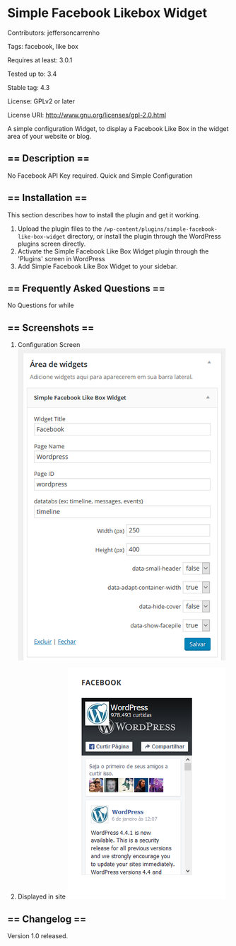 # Simple Facebook Likebox Widget

Contributors: jeffersoncarrenho

Tags: facebook, like box

Requires at least: 3.0.1

Tested up to: 3.4

Stable tag: 4.3

License: GPLv2 or later

License URI: http://www.gnu.org/licenses/gpl-2.0.html

A simple configuration Widget, to display a Facebook Like Box in the widget area of your website or blog.

## == Description ==

No Facebook API Key required. Quick and Simple Configuration

## == Installation ==

This section describes how to install the plugin and get it working.

1. Upload the plugin files to the `/wp-content/plugins/simple-facebook-like-box-widget` directory, or install the plugin through the WordPress plugins screen directly.
2. Activate the Simple Facebook Like Box Widget plugin through the 'Plugins' screen in WordPress
3. Add Simple Facebook Like Box Widget to your sidebar.


## == Frequently Asked Questions ==

No Questions for while

## == Screenshots ==

1. Configuration Screen
![alt tag](https://raw.githubusercontent.com/jeffersoncarrenho/simple-facebook-likebox-widget/master/Configuration%20Screen.PNG)


2. Displayed in site
![alt tag](https://raw.githubusercontent.com/jeffersoncarrenho/simple-facebook-likebox-widget/master/Displayed%20in%20Site.PNG)


## == Changelog ==

Version 1.0 released.
